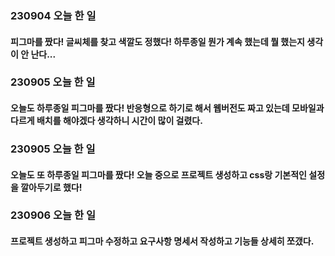 ### 230904 오늘 한 일
#### 피그마를 짰다! 글씨체를 찾고 색깔도 정했다! 하루종일 뭔가 계속 했는데 뭘 했는지 생각이 안 난다...

### 230905 오늘 한 일
#### 오늘도 하루종일 피그마를 짰다! 반응형으로 하기로 해서 웹버전도 짜고 있는데 모바일과 다르게 배치를 해야겠다 생각하니 시간이 많이 걸렸다.

### 230905 오늘 한 일
#### 오늘도 또 하루종일 피그마를 짰다! 오늘 중으로 프로젝트 생성하고 css랑 기본적인 설정을 깔아두기로 했다!

### 230906 오늘 한 일
#### 프로젝트 생성하고 피그마 수정하고 요구사항 명세서 작성하고 기능들 상세히 쪼갰다.